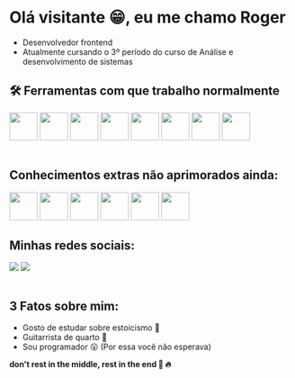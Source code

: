 # Olá visitante :grin:, eu me chamo **Roger** 
- Desenvolvedor frontend
- Atualmente cursando o 3º período do curso de Análise e desenvolvimento de sistemas


    
## 🛠 **Ferramentas com que trabalho normalmente**

<div>
     <img src="https://cdn.jsdelivr.net/gh/devicons/devicon/icons/react/react-original-wordmark.svg"            width="50" height="50"/>
     <img src="https://cdn.jsdelivr.net/gh/devicons/devicon/icons/bootstrap/bootstrap-original-wordmark.svg"    width="50" height="50"/>            
     <img src="https://cdn.jsdelivr.net/gh/devicons/devicon/icons/javascript/javascript-original.svg"           width="50" height="50"/>
     <img src="https://cdn.jsdelivr.net/gh/devicons/devicon/icons/html5/html5-original.svg"                     width="50" height="50"/>            
     <img src="https://cdn.jsdelivr.net/gh/devicons/devicon/icons/css3/css3-original-wordmark.svg"              width="50" height="50"/>
     <img src="https://cdn.jsdelivr.net/gh/devicons/devicon/icons/sass/sass-original.svg"                       width="50" height="50"/>
     <img src="https://cdn.jsdelivr.net/gh/devicons/devicon/icons/npm/npm-original-wordmark.svg"                width="50" height="50"/>
     <img src="https://cdn.jsdelivr.net/gh/devicons/devicon/icons/figma/figma-original.svg"                     width="50" height="50"/>

</div>
<br>

## Conhecimentos extras não aprimorados ainda:

<div> 
     <img src="https://cdn.jsdelivr.net/gh/devicons/devicon/icons/php/php-original.svg"                     width="50" height="50"/>
     <img src="https://cdn.jsdelivr.net/gh/devicons/devicon/icons/apache/apache-original-wordmark.svg"      width="50" height="50"/>
     <img src="https://cdn.jsdelivr.net/gh/devicons/devicon/icons/mysql/mysql-original-wordmark.svg"        width="50" height="50"/>
     <img src="https://cdn.jsdelivr.net/gh/devicons/devicon/icons/linux/linux-original.svg"                 width="50" height="50"/>
     <img src="https://cdn.jsdelivr.net/gh/devicons/devicon/icons/c/c-original.svg"                         width="50" height="50"/>
     <img src="https://cdn.jsdelivr.net/gh/devicons/devicon/icons/cplusplus/cplusplus-original.svg"         width="50" height="50"/>
     
</div>

## Minhas redes sociais:
<div> 
<a href="https://instagram.com/estudahack" target="_blank"><img src="https://img.shields.io/badge/-Instagram-%23E4405F?style=for-the-badge&logo=instagram&logoColor=white" target="_blank"></a>
<a href="https://www.linkedin.com/in/roger-albuquerque" target="_blank"><img src="https://img.shields.io/badge/-LinkedIn-%230077B5?style=for-the-badge&logo=linkedin&logoColor=white" target="_blank"></a> 
</div> 

<br>

## 3 Fatos sobre mim:
   - Gosto de estudar sobre estoicismo :book:
   - Guitarrista de quarto :guitar:
   - Sou programador :open_mouth: (Por essa você não esperava)
   
 
**don't rest in the middle, rest in the end :triumph: :fire:**

          
